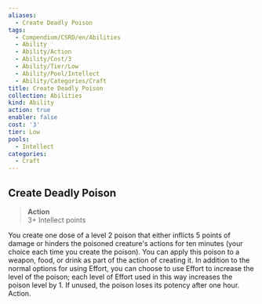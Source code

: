 ```yaml
---
aliases:
  - Create Deadly Poison
tags:
  - Compendium/CSRD/en/Abilities
  - Ability
  - Ability/Action
  - Ability/Cost/3
  - Ability/Tier/Low
  - Ability/Pool/Intellect
  - Ability/Categories/Craft
title: Create Deadly Poison
collection: Abilities
kind: Ability
action: true
enabler: false
cost: '3'
tier: Low
pools:
  - Intellect
categories:
  - Craft
---
```

## Create Deadly Poison  
>**Action**  
>3+ Intellect points
  
You create one dose of a level 2 poison that either inflicts 5 points of damage or hinders the poisoned creature's actions for ten minutes (your choice each time you create the poison). You can apply this poison to a weapon, food, or drink as part of the action of creating it. In addition to the normal options for using Effort, you can choose to use Effort to increase the level of the poison; each level of Effort used in this way increases the poison level by 1. If unused, the poison loses its potency after one hour. Action.